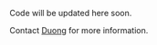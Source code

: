 Code will be updated here soon.

Contact [Duong](mailto:duong.tran@de.bosch.com) for more information.
